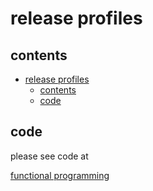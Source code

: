 # release profiles

## contents
- [release profiles](#release-profiles)
  - [contents](#contents)
  - [code](#code)

## code

please see code at 

[functional programming](../p)
